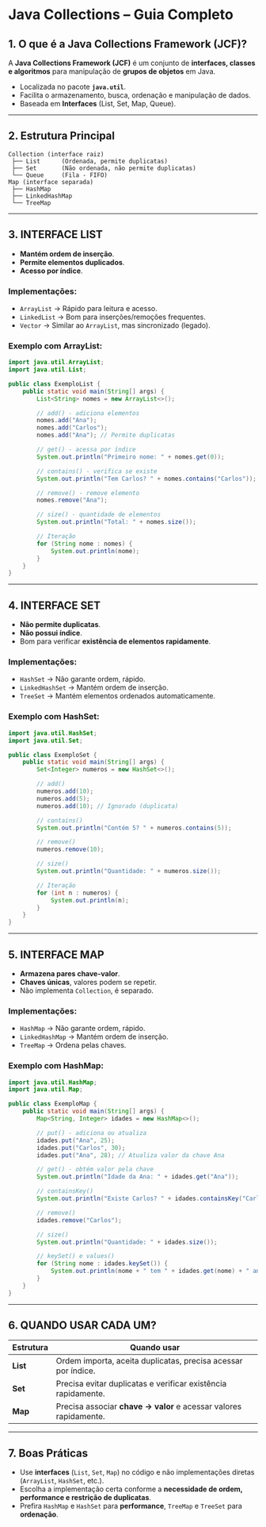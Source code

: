 
# **Java Collections – Guia Completo**

## **1. O que é a Java Collections Framework (JCF)?**
A **Java Collections Framework (JCF)** é um conjunto de **interfaces, classes e algoritmos** para manipulação de **grupos de objetos** em Java.

- Localizada no pacote **`java.util`**.
- Facilita o armazenamento, busca, ordenação e manipulação de dados.
- Baseada em **Interfaces** (List, Set, Map, Queue).

---

## **2. Estrutura Principal**
```
Collection (interface raiz)
 ├── List      (Ordenada, permite duplicatas)
 ├── Set       (Não ordenada, não permite duplicatas)
 └── Queue     (Fila - FIFO)
Map (interface separada)
 ├── HashMap
 ├── LinkedHashMap
 └── TreeMap
```

---

## **3. INTERFACE LIST**
- **Mantém ordem de inserção**.
- **Permite elementos duplicados**.
- **Acesso por índice**.

### **Implementações:**
- `ArrayList` → Rápido para leitura e acesso.
- `LinkedList` → Bom para inserções/remoções frequentes.
- `Vector` → Similar ao `ArrayList`, mas sincronizado (legado).

### **Exemplo com ArrayList:**
```java
import java.util.ArrayList;
import java.util.List;

public class ExemploList {
    public static void main(String[] args) {
        List<String> nomes = new ArrayList<>();

        // add() - adiciona elementos
        nomes.add("Ana");
        nomes.add("Carlos");
        nomes.add("Ana"); // Permite duplicatas

        // get() - acessa por índice
        System.out.println("Primeiro nome: " + nomes.get(0));

        // contains() - verifica se existe
        System.out.println("Tem Carlos? " + nomes.contains("Carlos"));

        // remove() - remove elemento
        nomes.remove("Ana");

        // size() - quantidade de elementos
        System.out.println("Total: " + nomes.size());

        // Iteração
        for (String nome : nomes) {
            System.out.println(nome);
        }
    }
}
```

---

## **4. INTERFACE SET**
- **Não permite duplicatas**.
- **Não possui índice**.
- Bom para verificar **existência de elementos rapidamente**.

### **Implementações:**
- `HashSet` → Não garante ordem, rápido.
- `LinkedHashSet` → Mantém ordem de inserção.
- `TreeSet` → Mantém elementos ordenados automaticamente.

### **Exemplo com HashSet:**
```java
import java.util.HashSet;
import java.util.Set;

public class ExemploSet {
    public static void main(String[] args) {
        Set<Integer> numeros = new HashSet<>();

        // add()
        numeros.add(10);
        numeros.add(5);
        numeros.add(10); // Ignorado (duplicata)

        // contains()
        System.out.println("Contém 5? " + numeros.contains(5));

        // remove()
        numeros.remove(10);

        // size()
        System.out.println("Quantidade: " + numeros.size());

        // Iteração
        for (int n : numeros) {
            System.out.println(n);
        }
    }
}
```

---

## **5. INTERFACE MAP**
- **Armazena pares chave-valor**.
- **Chaves únicas**, valores podem se repetir.
- Não implementa `Collection`, é separado.

### **Implementações:**
- `HashMap` → Não garante ordem, rápido.
- `LinkedHashMap` → Mantém ordem de inserção.
- `TreeMap` → Ordena pelas chaves.

### **Exemplo com HashMap:**
```java
import java.util.HashMap;
import java.util.Map;

public class ExemploMap {
    public static void main(String[] args) {
        Map<String, Integer> idades = new HashMap<>();

        // put() - adiciona ou atualiza
        idades.put("Ana", 25);
        idades.put("Carlos", 30);
        idades.put("Ana", 28); // Atualiza valor da chave Ana

        // get() - obtém valor pela chave
        System.out.println("Idade da Ana: " + idades.get("Ana"));

        // containsKey()
        System.out.println("Existe Carlos? " + idades.containsKey("Carlos"));

        // remove()
        idades.remove("Carlos");

        // size()
        System.out.println("Quantidade: " + idades.size());

        // keySet() e values()
        for (String nome : idades.keySet()) {
            System.out.println(nome + " tem " + idades.get(nome) + " anos");
        }
    }
}
```

---

## **6. QUANDO USAR CADA UM?**

| Estrutura | Quando usar                                                                 |
|-----------|-----------------------------------------------------------------------------|
| **List**  | Ordem importa, aceita duplicatas, precisa acessar por índice.              |
| **Set**   | Precisa evitar duplicatas e verificar existência rapidamente.              |
| **Map**   | Precisa associar **chave → valor** e acessar valores rapidamente.         |

---

## **7. Boas Práticas**
- Use **interfaces** (`List`, `Set`, `Map`) no código e não implementações diretas (`ArrayList`, `HashSet`, etc.).
- Escolha a implementação certa conforme a **necessidade de ordem, performance e restrição de duplicatas**.
- Prefira `HashMap` e `HashSet` para **performance**, `TreeMap` e `TreeSet` para **ordenação**.
